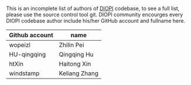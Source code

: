 This is an incomplete list of authors of [DIOPI](https://github.com/OpenComputeLab/DIOPI/) codebase, to see a full list, please use the source control tool git. DIOPI community encourges every DIOPI codebase author include his/her GitHub account and fullname here.


| Github account | name |
|---|---|
| wopeizl | Zhilin Pei |
| HU-qingqing | Qingqing Hu |
| htXin | Haitong Xin |
| windstamp | Keliang Zhang |
